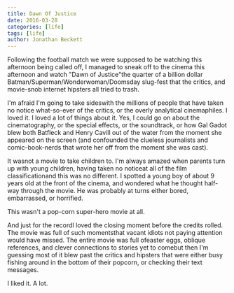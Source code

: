 ```yaml
---
title: Dawn Of Justice
date: 2016-03-28
categories: [life]
tags: [life]
author: Jonathan Beckett
---
```


Following the football match we were supposed to be watching this afternoon being called off, I managed to sneak off to the cinema this afternoon and watch "Dawn of Justice"the quarter of a billion dollar Batman/Superman/Wonderwoman/Doomsday slug-fest that the critics, and movie-snob internet hipsters all tried to trash.

I'm afraid I'm going to take sideswith the millions of people that have taken no notice what-so-ever of the critics, or the overly analytical cinemaphiles. I loved it. I loved a lot of things about it. Yes, I could go on about the cinematography, or the special effects, or the soundtrack, or how Gal Gadot blew both Batfleck and Henry Cavill out of the water from the moment she appeared on the screen (and confounded the clueless journalists and comic-book-nerds that wrote her off from the moment she was cast).

It wasnot a movie to take children to. I'm always amazed when parents turn up with young children, having taken no noticeat all of the film classificationand this was no different. I spotted a young boy of about 9 years old at the front of the cinema, and wondered what he thought half-way through the movie. He was probably at turns either bored, embarrassed, or horrified.

This wasn't a pop-corn super-hero movie at all.

And just for the recordI loved the closing moment before the credits rolled. The movie was full of such momentsthat vacant idiots not paying attention would have missed. The entire movie was full ofeaster eggs, oblique references, and clever connections to stories yet to comebut then I'm guessing most of it blew past the critics and hipsters that were either busy fishing around in the bottom of their popcorn, or checking their text messages.

I liked it. A lot.